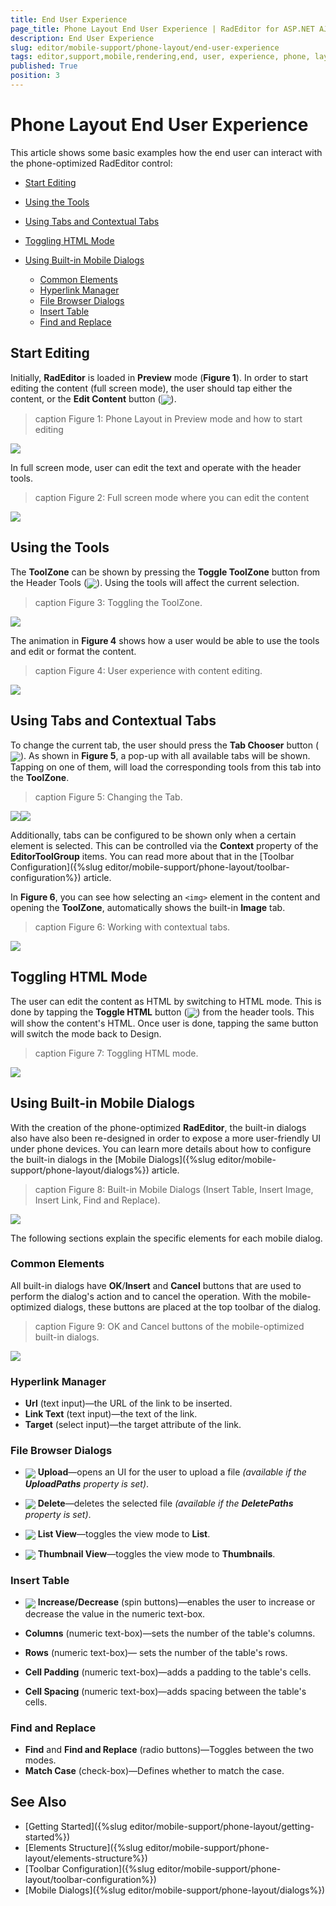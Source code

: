```yaml
---
title: End User Experience
page_title: Phone Layout End User Experience | RadEditor for ASP.NET AJAX Documentation
description: End User Experience
slug: editor/mobile-support/phone-layout/end-user-experience
tags: editor,support,mobile,rendering,end, user, experience, phone, layout
published: True
position: 3
---
```


# Phone Layout End User Experience

This article shows some basic examples how the end user can interact with the phone-optimized RadEditor control:

* [Start Editing](#start-editing)

* [Using the Tools](#using-the-tools)

* [Using Tabs and Contextual Tabs](#using-tabs-and-contextual-tabs)

* [Toggling HTML Mode](#toggling-html-mode)

* [Using Built-in Mobile Dialogs](#using-built-in-mobile-dialogs)
	* [Common Elements](#common-elements)
	* [Hyperlink Manager](#hyperlink-manager)
	* [File Browser Dialogs](#file-browser-dialogs)
	* [Insert Table](#insert-table)
	* [Find and Replace](#find-and-replace)

 

## Start Editing

Initially, **RadEditor** is loaded in **Preview** mode (**Figure 1**). In order to start editing the content (full screen mode), the user should tap either the content, or the **Edit Content** button (![](./images/edit-contnet-button.png)). 

>caption Figure 1: Phone Layout in Preview mode and how to start editing

![](./images/end-user-experience/preview-mode.png)

In full screen mode, user can edit the text and operate with the header tools.

>caption Figure 2: Full screen mode where you can edit the content

![](./images/end-user-experience/full-screen-mode.png)



## Using the Tools

The **ToolZone** can be shown by pressing the **Toggle ToolZone** button from the Header Tools (![](./images/toggle-toolzone.png)). Using the tools will affect the current selection.

>caption Figure 3: Toggling the ToolZone.

![](./images/end-user-experience/toggle-toolzone.png)
 

The animation in **Figure 4** shows how a user would be able to use the tools and edit or format the content.

>caption Figure 4: User experience with content editing. 

![](./images/end-user-experience/AdaptiveRadEditor_v4.gif)

## Using Tabs and Contextual Tabs

To change the current tab, the user should press the **Tab Chooser** button (![](./images/html-mode-button.png)). As shown in **Figure 5**, a pop-up with all available tabs will be shown. Tapping on one of them, will load the corresponding tools from this tab into the **ToolZone**.

>caption Figure 5: Changing the Tab.

![](./images/end-user-experience/changing-tab-1.png)![](./images/end-user-experience/changing-tab-2.png)


Additionally, tabs can be configured to be shown only when a certain element is selected. This can be controlled via the **Context** property of the **EditorToolGroup** items. You can read more about that in the [Toolbar Configuration]({%slug editor/mobile-support/phone-layout/toolbar-configuration%}) article.

In **Figure 6**, you can see how selecting an `<img>` element in the content and opening the **ToolZone**, automatically shows the built-in **Image** tab.


>caption Figure 6: Working with contextual tabs.

![](./images/end-user-experience/contextual-tab.png)

## Toggling HTML Mode

The user can edit the content as HTML by switching to HTML mode. This is done by tapping  the **Toggle HTML** button (![](./images/html-mode-button.png)) from the header tools. This will show the content's HTML. Once user is done, tapping the same button will switch the mode back to Design. 

>caption Figure 7: Toggling HTML mode.

![](./images/end-user-experience/html-mode.png)

## Using Built-in Mobile Dialogs

With the creation of the phone-optimized **RadEditor**, the built-in dialogs also have also been re-designed in order to expose a more user-friendly UI under phone devices. You can learn more details about how to configure the built-in dialogs in the [Mobile Dialogs]({%slug editor/mobile-support/phone-layout/dialogs%}) article.

>caption Figure 8: Built-in Mobile Dialogs (Insert Table, Insert Image, Insert Link, Find and Replace). 

![](./images/AJAX_RadEditor_Adaptive_Dialogs.png)

The following sections explain the specific elements for each mobile dialog.

### Common Elements

All built-in dialogs have **OK**/**Insert** and **Cancel** buttons that are used to perform the dialog's action and to cancel the operation. With the mobile-optimized dialogs, these buttons are placed at the top toolbar of the dialog. 

>caption Figure 9: OK and Cancel buttons of the mobile-optimized built-in dialogs.  

![](./images/end-user-experience/dialogs-header-tools.png)

### Hyperlink Manager

* **Url** (text input)—the URL of the link to be inserted.
* **Link Text** (text input)—the text of the link.
* **Target** (select input)—the target attribute of the link. 

### File Browser Dialogs

* ![](./images/end-user-experience/upload-button.png) **Upload**—opens an UI for the user to upload a file *(available if the __UploadPaths__ property is set)*.
 
* ![](./images/end-user-experience/delete-button.png) **Delete**—deletes the selected file *(available if  the __DeletePaths__ property is set)*.
 
* ![](./images/end-user-experience/list-button.png) **List View**—toggles the view mode to **List**.

* ![](./images/end-user-experience/thumb-button.png) **Thumbnail View**—toggles the view mode to **Thumbnails**.

### Insert Table

* ![](./images/end-user-experience/spin-button.png) **Increase/Decrease** (spin buttons)—enables the user to increase or decrease the value in the numeric text-box.

* **Columns** (numeric text-box)—sets the number of the table's columns. 
  
* **Rows** (numeric text-box)— sets the number of the table's rows.
 
* **Cell Padding** (numeric text-box)—adds a padding to the table's cells. 
 
* **Cell Spacing** (numeric text-box)—adds spacing between the table's cells.

### Find and Replace 

* **Find** and **Find and Replace** (radio buttons)—Toggles between the two modes.
* **Match Case** (check-box)—Defines whether to match the case.  

## See Also

* [Getting Started]({%slug editor/mobile-support/phone-layout/getting-started%})
* [Elements Structure]({%slug editor/mobile-support/phone-layout/elements-structure%})
* [Toolbar Configuration]({%slug editor/mobile-support/phone-layout/toolbar-configuration%})
* [Mobile Dialogs]({%slug editor/mobile-support/phone-layout/dialogs%})

<style>
img{
	vertical-align: middle;
}
</style>